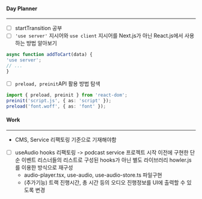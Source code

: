 
#### Day Planner
---
- [ ] startTransition 공부
- [ ] `'use server'` 지시어와 `use client` 지시어를 Next.js가 아닌 React.js에서 사용하는 방법 알아보기
```ts
async function addToCart(data) {  
'use server';  
// ...  
}
```


- [ ]  `preload, preinit`API 활용 방법 탐색
```ts
import { preload, preinit } from 'react-dom';  
preinit('script.js', { as: 'script' });  
preload('font.woff', { as: 'font' });
```


#### Work
---
- CMS, Service 리팩토링 기준으로 기재해야함
- [ ] useAudio hooks 리팩토링 -> podcast service 프로젝트 시작 이전에 구현한 단순 이벤트 리스너들의 리스트로 구성된 hooks가 아닌 별도 라이브러리 howler.js를 이용한 방식으로 재구성
	- audio-player.tsx, use-audio, use-audio-store.ts 파일구현
	- (추가기능) 트랙 진행시간, 총 시간 등의 오디오 진행정보를 UI에 출력할 수 있도록 변경